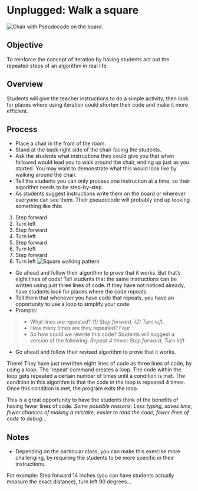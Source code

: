 # Unplugged: Walk a square

![Chair with Pseudocode on the board.](/static/courses/csintro/iteration/chair-pseudo.png)

## Objective
To reinforce the concept of iteration by having students act out the repeated steps of an algorithm in real life.

## Overview
Students will give the teacher instructions to do a simple activity, then look for places where using iteration could shorten their code and make it more efficient.

## Process

* Place a chair in the front of the room.
* Stand at the back right side of the chair facing the students.
* Ask the students what instructions they could give you that when followed would lead you to walk around the chair, ending up just as you started. You may want to demonstrate what this would look like by walking around the chair.
* Tell the students you can only process one instruction at a time, so their algorithm needs to be step-by-step.
* As students suggest instructions write them on the board or wherever everyone can see them. Their pseudocode will probably end up looking something like this:
1. Step forward
2. Turn left
3. Step forward
4. Turn left
5. Step forward
6. Turn left
7. Step forward
8. Turn left
![Square walking pattern](/static/courses/csintro/iteration/square-walk.png)
* Go ahead and follow their algorithm to prove that it works. But that’s eight lines of code! Tell students that the same instructions can be written using just three lines of code. If they have not noticed already, have students look for places where the code repeats.
* Tell them that whenever you have code that repeats, you have an opportunity to use a loop to simplify your code.
* Prompts:
>* What lines are repeated? _(1) Step forward. (2) Turn left_.
>* How many times are they repeated? Four
>* So how could we rewrite this code? Students will suggest a version of the following:
>_Repeat 4 times: Step forward, Turn left_
* Go ahead and follow their revised algorithm to prove that it works.

There! They have just rewritten eight lines of code as three lines of code, by using a loop. 
The ‘repeat’ command creates a loop. The code within the loop gets repeated a certain number of times until a condition is met. The condition in this algorithm is that the code in the loop is repeated 4 times. Once this condition is met, the program exits the loop.

This is a great opportunity to have the students think of the benefits of having fewer lines of code. _Some possible reasons: Less typing, saves time, fewer chances of making a mistake, easier to read the code, fewer lines of code to debug..._

## Notes
* Depending on the particular class, you can make this exercise more challenging, by requiring the students to be more specific in their instructions. 

For example: Step forward 14 inches (you can have students actually measure the exact distance), turn left 90 degrees...
	


